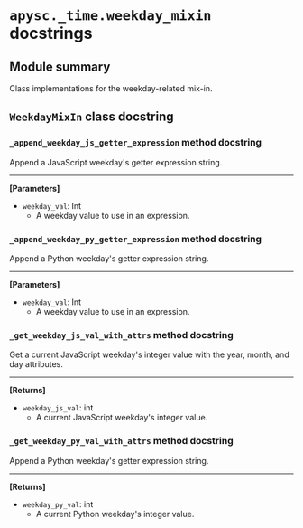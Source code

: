 # `apysc._time.weekday_mixin` docstrings

## Module summary

Class implementations for the weekday-related mix-in.

## `WeekdayMixIn` class docstring

### `_append_weekday_js_getter_expression` method docstring

Append a JavaScript weekday's getter expression string.<hr>

**[Parameters]**

- `weekday_val`: Int
  - A weekday value to use in an expression.

### `_append_weekday_py_getter_expression` method docstring

Append a Python weekday's getter expression string.<hr>

**[Parameters]**

- `weekday_val`: Int
  - A weekday value to use in an expression.

### `_get_weekday_js_val_with_attrs` method docstring

Get a current JavaScript weekday's integer value with the year, month, and day attributes.<hr>

**[Returns]**

- `weekday_js_val`: int
  - A current JavaScript weekday's integer value.

### `_get_weekday_py_val_with_attrs` method docstring

Append a Python weekday's getter expression string.<hr>

**[Returns]**

- `weekday_py_val`: int
  - A current Python weekday's integer value.